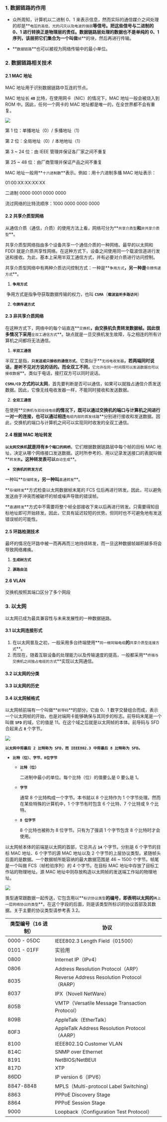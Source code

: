 ### 1. 数据链路的作用

* 众所周知，计算机以二进制 0、1 来表示信息，然而实际的通信媒介之间处理的却是**`电压的高低、光的闪灭以及电波的强弱`**等信号。把这些信号与二进制的 0、1 进行转换正是物理层的责任。数据链路层处理的数据也不是单纯的 0、1 序列，该层把它们集合为一个叫做**`帧`**的块，然后再进行传输。

* **`数据链路`**也可以被视为网络传输中的最小单位。





### 2. 数据链路相关技术



#### 2.1 MAC 地址

MAC 地址用于识别数据链路中互连的节点。

MAC 地址长 **`48`** 比特，在使用网卡（NIC）的情况下，MAC 地址一般会被烧入到 ROM 中。因此，任何一个网卡的 MAC 地址都是唯一的，在全世界都不会有重复。

![](https://github.com/WqhForGitHub/TCP-IP-HTTP/blob/%E5%9B%BE%E8%A7%A3TCP/IP/static/Chapter3/MAC%20address.png?raw=true)

第 1 位：单播地址（0）/ 多播地址（1）

第 2 位：全局地址（0）/ 本地地址（1）

第 3 ~ 24 位：由 IEEE 管理并保证各厂家之间不重复

第 25 ~ 48 位：由厂商管理并保证产品之间不重复



MAC 地址一般用**`十六进制数`**表示。例如：用十六进制多播 MAC 地址表示：

01:00:XX:XX:XX:XX

二进制 0000 0001 0000 0000

流过网络的比特流顺序：1000 0000 0000 0000



#### 2.2 共享介质型网络

从通信介质（通信，介质）的使用方法上看，网络可分为**`共享介质型`**和**`非共享介质型`**。

共享介质型网络指由多个设备共享一个通信介质的一种网络。最早的以太网和 FDDI 就是介质共享性网络。在这种方式下，设备之间使用同一个载波信道进行发送和接收。为此，基本上采用半双工通信方式，并有必要对介质进行访问控制。

共享介质型网络中有两种介质访问控制方式：一种是**`争用方式`**，另一种是**`令牌传递方式`**。        

1. **`争用方式`**

​	争用方式是指争夺获取数据传输的权力，也叫 **`CSMA`**（**`载波监听多路访问`**）

2. **`令牌传递方式`**



#### 2.3 非共享介质网络

在这种方式下，网络中的每个站直连**`交换机`**，由交换机负责转发数据帧。因此很多情况下采用**`全双工通信方式`**。缺点就是一旦交换机发生故障，与之相连的所有计算机之间都将无法通信。



1. **`半双工通信`**

半双工是指，**`只发送或只接收的通信方式`**。它类似于**`无线电收发器`**，若两端同时说话，是听不见对方说的话的。而全双工不同，**`它允许在同一时间既可以发送数据也可以接收数据`**。类似于电话，接打双方可以同时说话。

**`CSMA/CD` 方式的以太网**，首先要判断是否可以通信，如果可以就独占通信介质发送数据。因此，它像无线电收发器一样，不能同时接收和发送数据。

2. **`全双工通信`**

在使用**`交换机与双绞线电缆`**的情况下，既可以通过交换机的端口与计算机之间进行一对一的连接，也可以通过相连**`电缆内部的首发线路`**分别进行接收和发送数据。因此，交换机的端口与计算机之间可以实现同时收发的全双工通信。



#### 2.4 根据 MAC 地址转发

**`以太网交换机`**就是持有**`多个端口的网桥`**。它们根据数据链路层中每个帧的目标 MAC 地址，决定从哪个网络接口发送数据。这时所参考的、用以记录发送接口的表就叫做**`转发表`**。这种转发表可以**`自动生成`**。



* **`交换机的转发方式`**

一种叫**`存储转发`**，另一种叫**`直通转发`**。

**`存储转发`**方式检查以太网数据帧末尾的 FCS 位后再进行转发。因此，可以避免发送由于冲突而被破坏的帧或噪声导致的错误帧。

**`直通转发`**方式中不需要将整个帧全部接收下来以后再进行转发。只需要得知目标地址即可开始转发。因此，它具有延迟较短的优势。但同时也不可避免地有发送错误帧的可能性。



#### 2.5 环路检测技术

最坏的情况在环路中被一而再再而三地持续转发，而一旦这种数据帧越积越多将会导致网络瘫痪。

1. **`生成树方式`**

2. **`源路由法`**



#### 2.6 VLAN

交换机按照其端口区分了多个网段



### 3. 以太网

以太网已成为最具兼容性与未来发展性的一种数据链路。



#### 3.1 以太网连接形式

1. 在以太网普及之初，一般采用多台终端使用**`同一根同轴电缆`**的**`共享介质型连接方式`**。
2. 而现在，随着互联设备的处理能力以及传输速度的提高，一般都采用**`终端与交换机之间独占电缆的方式`**实现以太网通信。



#### 3.2 以太网的分类



#### 3.3 以太网的历史



#### 3.4 以太网帧格式

以太网帧前端有一个叫做**`前导码`**的部分，它由 0、1 数字交替组合而成，表示一个以太网帧的开始，也是对端网卡能够确保与其同步的标志。前导码末尾是一个叫做 **`SFD`** 的域，它的值是 11。在这个域之后就是以太网帧的本体。前导码与 SFD 合起来占 **`8`** 个字节。

![](https://github.com/WqhForGitHub/TCP-IP-HTTP/blob/%E5%9B%BE%E8%A7%A3TCP/IP/static/Chapter3/preamble.png?raw=true)

**`以太网中将最后 2 比特称为 SFD，而 IEEE802.3 中将最后 8 比特称为 SFD。`**

* **`比特（位）、字节、8位字节`**

  * **`比特（位）`**

    二进制中最小的单位。每个比特（位）的值要么是 0 要么是 1。

  * **`字节`**

    通常 8 个比特构成一个字节。本书就以 8 个比特作为 1 个字节处理。然而在某些特殊的计算机中，1 个字节有时包含 6 个比特、7 个比特或 9 个比特。

  * **`8 位字节`**

    8 个比特也被称为 8 位字节。只有为了强调 1 个字节包含 8 个比特时才会使用。



以太网帧本体的前端是以太网的首部，它总共占 **`14`** 个字节。分别是 6 个字节的目标 MAC 地址、6 个字节的源 MAC 地址以及 2 个字节的上层协议类型。紧随帧头后面的是数据。一个数据帧所能容纳的最大数据范围是 46 ~ 1500 个字节。帧尾是一个叫做 FCS（帧检验序列）的 4 个字节。在目标 MAC 地址中存放了目标工作站的物理地址。源 MAC 地址中则存放构造以太网帧的发送端工作站的物理地址。

![](https://github.com/WqhForGitHub/TCP-IP-HTTP/blob/%E5%9B%BE%E8%A7%A3TCP/IP/static/Chapter3/ethernetframeformat.png?raw=true)

类型通常跟数据一起传送，它包含用以**`标识协议类型`**的编号，即表明以太网的**`再上一层网络协议的类型`**。在这个字段的后面，则是该类型所标识的协议首部及其数据。关于主要的协议类型请参考表 3.2。

| 类型编号（16 进制） | 协议                                           |
| ------------------- | ---------------------------------------------- |
| 0000 - 05DC         | IEEE802.3 Length Field（01500）                |
| 0101 - 01FF         | 实验用                                         |
| 0800                | Internet IP（IPv4）                            |
| 0806                | Address Resolution Protocol（ARP）             |
| 8035                | Reverse Address Resolution Protocol（RARP）    |
| 8037                | IPX（Novell NetWare）                          |
| 805B                | VMTP（Versatile Message Transaction Protocol） |
| 809B                | AppleTalk（EtherTalk）                         |
| 80F3                | AppleTalk Address Resolution Protocol（AARP）  |
| 8100                | IEEE802.1Q Customer VLAN                       |
| 814C                | SNMP over Ethernet                             |
| 8191                | NetBIOS/NetBEUI                                |
| 817D                | XTP                                            |
| 86DD                | IP version 6（IPV6）                           |
| 8847-8848           | MPLS（Multi-protocol Label Switching）         |
| 8863                | PPPoE Discovery Stage                          |
| 8864                | PPPoE Session Stage                            |
| 9000                | Loopback（Configuration Test Protocol）        |

